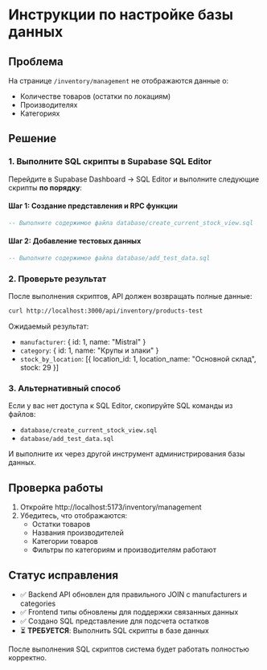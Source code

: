 # Инструкции по настройке базы данных

## Проблема
На странице `/inventory/management` не отображаются данные о:
- Количестве товаров (остатки по локациям)
- Производителях 
- Категориях

## Решение

### 1. Выполните SQL скрипты в Supabase SQL Editor

Перейдите в Supabase Dashboard → SQL Editor и выполните следующие скрипты **по порядку**:

#### Шаг 1: Создание представления и RPC функции
```sql
-- Выполните содержимое файла database/create_current_stock_view.sql
```

#### Шаг 2: Добавление тестовых данных
```sql
-- Выполните содержимое файла database/add_test_data.sql
```

### 2. Проверьте результат

После выполнения скриптов, API должен возвращать полные данные:

```bash
curl http://localhost:3000/api/inventory/products-test
```

Ожидаемый результат:
- `manufacturer`: { id: 1, name: "Mistral" }
- `category`: { id: 1, name: "Крупы и злаки" }
- `stock_by_location`: [{ location_id: 1, location_name: "Основной склад", stock: 29 }]

### 3. Альтернативный способ

Если у вас нет доступа к SQL Editor, скопируйте SQL команды из файлов:
- `database/create_current_stock_view.sql`
- `database/add_test_data.sql`

И выполните их через другой инструмент администрирования базы данных.

## Проверка работы

1. Откройте http://localhost:5173/inventory/management
2. Убедитесь, что отображаются:
   - Остатки товаров
   - Названия производителей
   - Категории товаров
   - Фильтры по категориям и производителям работают

## Статус исправления

- ✅ Backend API обновлен для правильного JOIN с manufacturers и categories
- ✅ Frontend типы обновлены для поддержки связанных данных
- ✅ Создано SQL представление для подсчета остатков
- ⏳ **ТРЕБУЕТСЯ**: Выполнить SQL скрипты в базе данных

После выполнения SQL скриптов система будет работать полностью корректно. 